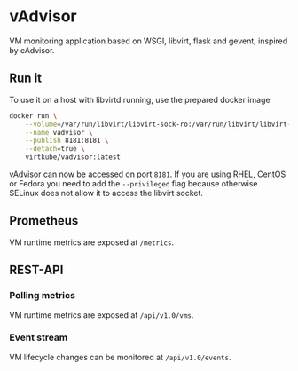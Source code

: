 # vAdvisor

VM monitoring application based on WSGI, libvirt, flask and gevent, inspired by cAdvisor. 

## Run it

To use it on a host with libvirtd running, use the prepared docker image

```bash
docker run \
    --volume=/var/run/libvirt/libvirt-sock-ro:/var/run/libvirt/libvirt-sock-ro:Z \
    --name vadvisor \
    --publish 8181:8181 \
    --detach=true \
    virtkube/vadvisor:latest
```

vAdvisor can now be accessed on port `8181`. If you are using RHEL, CentOS or
Fedora you need to add the `--privileged` flag because otherwise SELinux does
not allow it to access the libvirt socket.

## Prometheus

VM runtime metrics are exposed at `/metrics`.

## REST-API

### Polling metrics

VM runtime metrics are exposed at `/api/v1.0/vms`.

### Event stream

VM lifecycle changes can be monitored at `/api/v1.0/events`.
